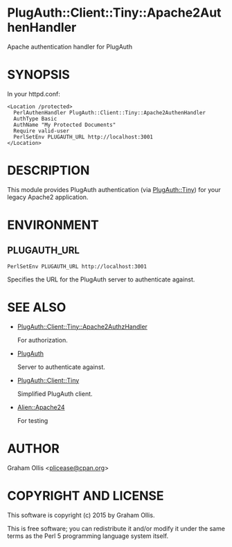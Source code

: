 # PlugAuth::Client::Tiny::Apache2AuthenHandler

Apache authentication handler for PlugAuth

# SYNOPSIS

In your httpd.conf:

    <Location /protected>
      PerlAuthenHandler PlugAuth::Client::Tiny::Apache2AuthenHandler
      AuthType Basic
      AuthName "My Protected Documents"
      Require valid-user
      PerlSetEnv PLUGAUTH_URL http://localhost:3001
    </Location>

# DESCRIPTION

This module provides PlugAuth authentication (via [PlugAuth::Tiny](https://metacpan.org/pod/PlugAuth::Tiny)) for your legacy Apache2
application.

# ENVIRONMENT

## PLUGAUTH\_URL

    PerlSetEnv PLUGAUTH_URL http://localhost:3001

Specifies the URL for the PlugAuth server to authenticate against.

# SEE ALSO

- [PlugAuth::Client::Tiny::Apache2AuthzHandler](https://metacpan.org/pod/PlugAuth::Client::Tiny::Apache2AuthzHandler)

    For authorization.

- [PlugAuth](https://metacpan.org/pod/PlugAuth)

    Server to authenticate against.

- [PlugAuth::Client::Tiny](https://metacpan.org/pod/PlugAuth::Client::Tiny)

    Simplified PlugAuth client.

- [Alien::Apache24](https://github.com/plicease/Alien-Apache24)

    For testing

# AUTHOR

Graham Ollis &lt;plicease@cpan.org>

# COPYRIGHT AND LICENSE

This software is copyright (c) 2015 by Graham Ollis.

This is free software; you can redistribute it and/or modify it under
the same terms as the Perl 5 programming language system itself.
